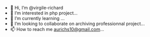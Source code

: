 - 👋 Hi, I’m @virgile-richard
- 👀 I’m interested in php project...
- 🌱 I’m currently learning ...
- 💞️ I’m looking to collaborate on archiving professionnal project...
- 📫 How to reach me aurichs10@gmail.com...

<!---
virgile-richard/virgile-richard is a ✨ special ✨ repository because its `README.md` (this file) appears on your GitHub profile.
You can click the Preview link to take a look at your changes.
--->
